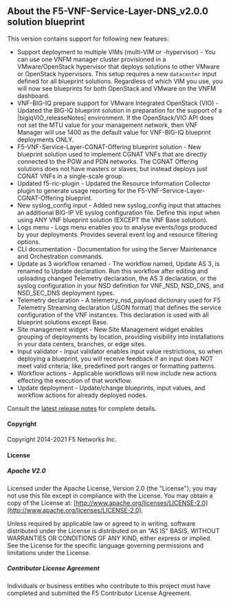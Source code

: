 ## About the F5-VNF-Service-Layer-DNS_v2.0.0 solution blueprint

This version contains support for following new features:

* Support deployment to multiple VIMs (multi-VIM or -hypervisor) - You can use one VNFM manager cluster provisioned in a VMware/OpenStack hypervisor that deploys solutions to other VMware or OpenStack hypervisors. This setup requires a new ``datacenter`` input defined for all blueprint solutions. Regardless of which VIM you use, you will now see blueprints for both OpenStack and VMware on the VNFM dashboard. 
*  VNF-BIG-IQ prepare support for VMware Integrated OpenStack (VIO) - Updated the BIG-IQ blueprint solution in preparation for the support of a |bigiqVIO_releaseNotes| environment. If the OpenStack/VIO API does not set the MTU value for your management network, then VNF Manager will use 1400 as the default value for VNF-BIG-IQ blueprint deployments ONLY.
* F5-VNF-Service-Layer-CGNAT-Offering blueprint solution - New blueprint solution used to implement CGNAT VNFs that are directly connected to the PGW and PDN networks. The CGNAT Offering solutions does not have masters or slaves, but instead deploys just CGNAT VNFs in a single-scale group.
* Updated f5-ric-plugin - Updated the Resource Information Collector plugin to generate usage reporting for the F5-VNF-Service-Layer-CGNAT-Offering blueprint.
* New syslog_config input - Added new syslog_config input that attaches an additional BIG-IP VE syslog configuration file. Define this input when using ANY VNF blueprint solution (EXCEPT the VNF Base solution).
* Logs menu - Logs menu enables you to analyse events/logs produced by your deployments. Provides several event log and resource filtering options.
* CLI documentation - Documentation for using the Server Maintenance and Orchestration commands.
* Update as 3 workflow renamed - The workflow named, Update AS 3, is renamed to Update declaration. Run this workflow after editing and uploading changed Telemetry declaration, the AS 3 declaration, or the syslog configuration in your NSD definition for VNF_NSD, NSD_DNS, and NSD_SEC_DNS deployment types. 
* Telemetry declaration - A telemetry_nsd_payload dictionary used for F5 Telemetry Streaming declaration (JSON format) that defines the service configuration of the VNF instances. This declaration is used with all blueprint solutions except Base.
* Site management widget - New Site Management widget enables grouping of deployments by location, providing visibility into installations in your data centers, branches, or edge sites.
* Input validator - Input validator enables input value restrictions, so when deploying a blueprint, you will receive feedback if an input does NOT meet valid criteria; like, predefined port ranges or formatting patterns.
* Workflow actions - Applicable workflows will now include new actions effecting the execution of that workflow.
* Update deployment - Update/change blueprints, input values, and workflow actions for already deployed nodes.


Consult the [latest release notes](https://clouddocs.f5.com/cloud/nfv/latest/release-notes-1.html) for complete details.

#### Copyright
Copyright 2014-2021 F5 Networks Inc.

#### License

##### Apache V2.0 
Licensed under the Apache License, Version 2.0 (the "License"); you may not use this file except in compliance with the License. You may obtain a copy of the License at: [http://www.apache.org/licenses/LICENSE-2.0](http://www.apache.org/licenses/LICENSE-2.0).

Unless required by applicable law or agreed to in writing, software distributed under the License is distributed on an "AS IS" BASIS, WITHOUT WARRANTIES OR CONDITIONS OF ANY KIND, either express or implied. See the License for the specific language governing permissions and limitations under the License.

##### Contributor License Agreement
Individuals or business entities who contribute to this project must have completed and submitted the F5 Contributor License Agreement.

